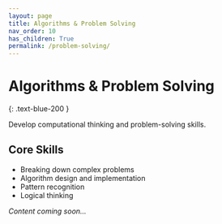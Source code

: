 ```yaml
---
layout: page
title: Algorithms & Problem Solving
nav_order: 10
has_children: True
permalink: /problem-solving/
---
```


# Algorithms & Problem Solving
{: .text-blue-200 }

Develop computational thinking and problem-solving skills.

## Core Skills
- Breaking down complex problems
- Algorithm design and implementation
- Pattern recognition
- Logical thinking

*Content coming soon...*
